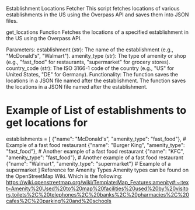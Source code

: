 
Establishment Locations Fetcher
This script fetches locations of various establishments in the US using the Overpass API and saves them into JSON files.

get_locations Function
Fetches the locations of a specified establishment in the US using the Overpass API.

Parameters:
establishment (str): The name of the establishment (e.g., "McDonald's", "Walmart").
amenity_type (str): The type of amenity or shop (e.g., "fast_food" for restaurants, "supermarket" for grocery stores).
country_code (str): The ISO 3166-1 code of the country (e.g., "US" for United States, "DE" for Germany).
Functionality:
The function saves the locations in a JSON file named after the establishment.
    The function saves the locations in a JSON file named after the establishment.
# Example of List of establishments to get locations for
establishments = [
    {"name": "McDonald's", "amenity_type": "fast_food"},  # Example of a fast food restaurant
    {"name": "Burger King", "amenity_type": "fast_food"}, # Another example of a fast food restaurant
    {"name": "KFC", "amenity_type": "fast_food"},         # Another example of a fast food restaurant
    {"name": "Walmart", "amenity_type": "supermarket"}    # Example of a supermarket
]
Reference for Amenity Types
Amenity types can be found on the OpenStreetMap Wiki. Which is the following:
https://wiki.openstreetmap.org/wiki/Template:Map_Features:amenity#:~:text=Amenity%20Used%20to%20map%20facilities%20used%20by%20visitors,toilets%2C%20telephones%2C%20banks%2C%20pharmacies%2C%20cafes%2C%20parking%20and%20schools
